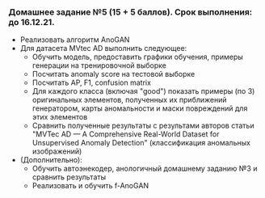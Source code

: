 ### Домашнее задание №5 (15 + 5 баллов). Срок выполнения: до 16.12.21.

- Реализовать алгоритм AnoGAN
- Для датасета MVtec AD выполнить следующее:
    - Обучить модель, предоставить графики обучения, примеры генерации на тренировочной выборке
    - Посчитать anomaly score на тестовой выборке
    - Посчитать AP, F1, confusion matrix
    - Для каждого класса (включая "good") показать примеры (по 3) оригинальных элементов, полученных их приближений генератором, карты аномальности и маски повреждений для этих элементов
    - Сравнить полученные результаты с результами авторов статьи "MVTec AD — A Comprehensive Real-World Dataset for Unsupervised
Anomaly Detection" (классификация аномальных изображений)
- (Дополнительно):
    - Обучить автоэнекодер, анологичный домашнему заданию №3 и сравнить результаты
    - Реализовать и обучить f-AnoGAN
